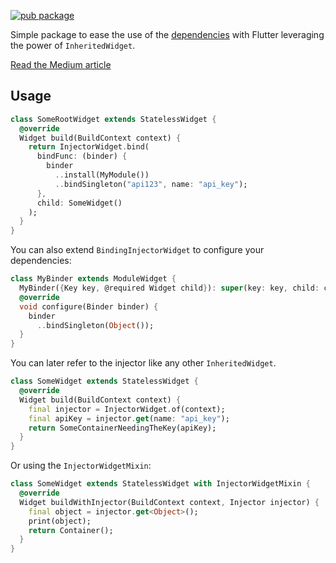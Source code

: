 [![pub package](https://img.shields.io/pub/v/dependencies_flutter.svg)](https://pub.dartlang.org/packages/dependencies_flutter)


Simple package to ease the use of the [dependencies](https://pub.dartlang.org/packages/dependencies) with Flutter
leveraging the power of `InheritedWidget`. 

[Read the Medium article](https://medium.com/@marcguilera/dependency-injection-in-flutter-625650195a98)

## Usage

```dart
class SomeRootWidget extends StatelessWidget {
  @override
  Widget build(BuildContext context) {
    return InjectorWidget.bind(
      bindFunc: (binder) {
        binder
          ..install(MyModule())
          ..bindSingleton("api123", name: "api_key");
      },
      child: SomeWidget()
    );
  }
}
```

You can also extend `BindingInjectorWidget` to configure your dependencies:

```dart
class MyBinder extends ModuleWidget {
  MyBinder({Key key, @required Widget child}): super(key: key, child: child);
  @override
  void configure(Binder binder) {
    binder
      ..bindSingleton(Object());
  }
}
```

You can later refer to the injector like any other `InheritedWidget`.

```dart
class SomeWidget extends StatelessWidget {
  @override
  Widget build(BuildContext context) {
    final injector = InjectorWidget.of(context);
    final apiKey = injector.get(name: "api_key");
    return SomeContainerNeedingTheKey(apiKey);
  }
}
```

Or using the `InjectorWidgetMixin`:

```dart
class SomeWidget extends StatelessWidget with InjectorWidgetMixin {
  @override
  Widget buildWithInjector(BuildContext context, Injector injector) {
    final object = injector.get<Object>();
    print(object);
    return Container();
  }
}
```
